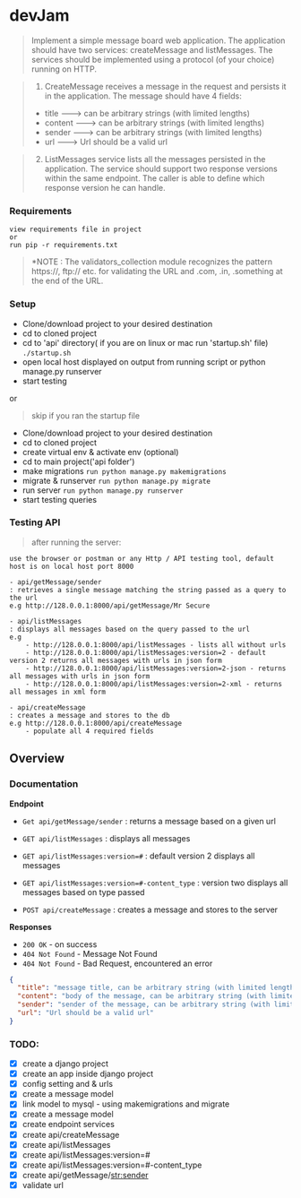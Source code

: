 # devJam

> Implement a simple message board web application. The application should have two services: createMessage
and listMessages. The services should be implemented using a protocol (of your choice) running on HTTP.

> 1. CreateMessage receives a message in the request and persists it in the application. The message should have 4 fields: 
> - title     ---> can be arbitrary strings (with limited lengths)
> - content   ---> can be arbitrary strings (with limited lengths)
> - sender    ---> can be arbitrary strings (with limited lengths)
> - url       ---> Url should be a valid url

> 2. ListMessages service lists all the messages persisted in the application. The service should support two response versions within the same endpoint. The caller is able to define which response version he can handle.

### Requirements
``` 
view requirements file in project
or
run pip -r requirements.txt
```
> *NOTE : The validators_collection module recognizes the pattern https://, ftp://  etc. for validating the URL and .com, .in, .something at the end of the URL.

### Setup
- Clone/download project to your desired destination 
- cd to cloned project
- cd to 'api' directory( if you are on linux or mac run 'startup.sh' file)
  ``` ./startup.sh ```
- open local host displayed on output from running script or python manage.py runserver
- start testing

or 

> skip if you ran the startup file
- Clone/download project to your desired destination 
- cd to cloned project
- create virtual env & activate env (optional)
- cd to main project('api folder') 
- make migrations
  ``` run python manage.py makemigrations ```
- migrate & runserver
  ``` run python manage.py migrate ```
- run server
  ``` run python manage.py runserver ```
- start testing queries 

### Testing API
> after running the server:
```
use the browser or postman or any Http / API testing tool, default host is on local host port 8000

- api/getMessage/sender
: retrieves a single message matching the string passed as a query to the url
e.g http://128.0.0.1:8000/api/getMessage/Mr Secure

- api/listMessages
: displays all messages based on the query passed to the url
e.g
    - http://128.0.0.1:8000/api/listMessages - lists all without urls
    - http://128.0.0.1:8000/api/listMessages:version=2 - default version 2 returns all messages with urls in json form
    - http://128.0.0.1:8000/api/listMessages:version=2-json - returns all messages with urls in json form
    - http://128.0.0.1:8000/api/listMessages:version=2-xml - returns all messages in xml form

- api/createMessage
: creates a message and stores to the db
e.g http://128.0.0.1:8000/api/createMessage
    - populate all 4 required fields
```


## Overview
### Documentation   

**Endpoint**

- `Get api/getMessage/sender` : returns a message based on a given url

- `GET api/listMessages` : displays all messages

- `GET api/listMessages:version=#` : default version 2 displays all messages

- `GET api/listMessages:version=#-content_type` : version two displays all messages based on type passed

- `POST api/createMessage` : creates a message and stores to the server

**Responses**
 - `200 OK` - on success
 - `404 Not Found` - Message Not Found
 - `404 Not Found` - Bad Request, encountered an error

```json
{
  "title": "message title, can be arbitrary string (with limited lengths)",
  "content": "body of the message, can be arbitrary string (with limited lengths)",
  "sender": "sender of the message, can be arbitrary string (with limited lengths)",
  "url": "Url should be a valid url"
}
```

### TODO:

- [x] create a django project
- [x] create an app inside django project
- [x] config setting and & urls
- [x] create a message model
- [x] link model to mysql - using makemigrations and migrate
- [x] create a message model
- [x] create endpoint services
- [x] create api/createMessage
- [x] create api/listMessages
- [x] create api/listMessages:version=#
- [x] create api/listMessages:version=#-content_type
- [x] create api/getMessage/<str:sender>
- [x] validate url

